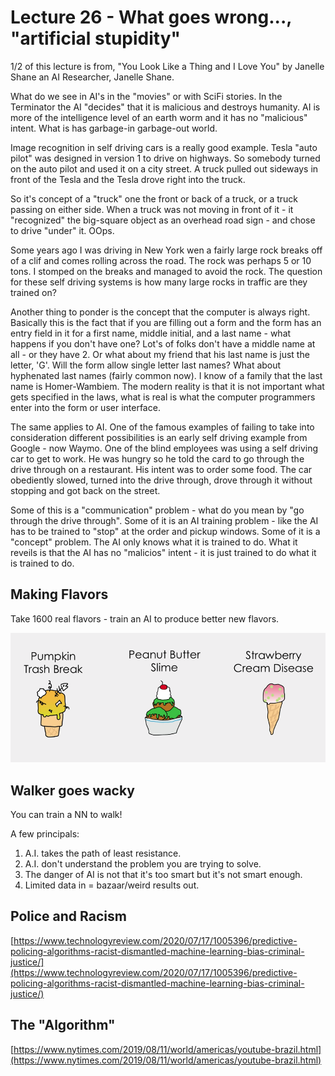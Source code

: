


<style>
.pagebreak { page-break-before: always; }
.half { height: 200px; }
</style>

# Lecture 26 - What goes wrong..., "artificial stupidity"


1/2 of this lecture is from,  "You Look Like a Thing and I Love You" by
Janelle Shane an AI Researcher, Janelle Shane.

What do we see in AI's in the "movies" or with SciFi stories.   In the
Terminator the AI "decides" that it is malicious and destroys humanity.
AI is more of the intelligence level of an earth worm and it has no
"malicious" intent.   What is has garbage-in garbage-out world.

Image recognition in self driving cars is a really good example.
Tesla "auto pilot" was designed in version 1 to drive on highways.
So somebody turned on the auto pilot and used it on a city street.
A truck pulled out sideways in front of the Tesla and the Tesla
drove right into the truck.

So it's concept of a "truck" one the front or back of a truck,
or a truck passing on either side.   When a truck was not moving
in front of it - it "recognized" the big-square object as an
overhead road sign - and chose to drive "under" it.  OOps.

Some years ago I was driving in New York wen a fairly large
rock breaks off of a clif and comes rolling across the road.
The rock was perhaps 5 or 10 tons.   I stomped on the breaks
and managed to avoid the rock.    The question for these self
driving systems is how many large rocks in traffic are they
trained on?

Another thing to ponder is the concept that the computer is
always right.   Basically this is the fact that if you are
filling out a form and the form has an entry field in it
for a first name, middle initial, and a last name - what happens if you don't
have one?  Lot's of folks don't have a middle name at all - or they have 2.
Or what about my friend that his last name is just the letter, 'G'.
Will the form allow single letter last names?  What about hyphenated
last names (fairly common now).   I know of a family that the last
name is Homer-Wambiem.    The modern reality is that it is not
important what gets specified in the laws, what is real is what
the computer programmers enter into the form or user interface.

The same applies to AI.   One of the famous examples of failing to
take into consideration different possibilities is an early self
driving example from Google - now Waymo.  One of the blind employees
was using a self driving car to get to work.  He was hungry so
he told the card to go through the drive through on a restaurant.
His intent was to order some food.  The car obediently slowed,
turned into the drive through, drove through it without stopping
and got back on the street.

Some of this is a "communication" problem - what do you mean by
"go through the drive through".  Some of it is an AI training
problem - like the AI has to be trained to "stop" at the order
and pickup windows.  Some of it is a "concept" problem.  The AI only knows what it
is trained to do.  What it reveils is that the AI has no "malicios" intent - it is
just trained to do what it is trained to do.

## Making Flavors

Take 1600 real flavors - train an AI to produce better new flavors.

![These-flavors-are-not-delicious.png](These-flavors-are-not-delicious.png)

## Walker goes wacky

You can train a NN to walk!

A few principals:

1. A.I. takes the path of least resistance.
2. A.I. don't understand the problem you are trying to solve.
3. The danger of AI is not that it's too smart but it's not smart enough.
4. Limited data in = bazaar/weird results out.

## Police and Racism

[https://www.technologyreview.com/2020/07/17/1005396/predictive-policing-algorithms-racist-dismantled-machine-learning-bias-criminal-justice/](https://www.technologyreview.com/2020/07/17/1005396/predictive-policing-algorithms-racist-dismantled-machine-learning-bias-criminal-justice/)

## The "Algorithm"

[https://www.nytimes.com/2019/08/11/world/americas/youtube-brazil.html](https://www.nytimes.com/2019/08/11/world/americas/youtube-brazil.html)


